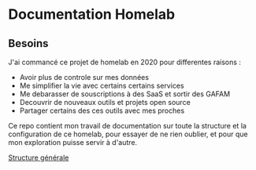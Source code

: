 # Documentation Homelab

## Besoins

J'ai commancé ce projet de homelab en 2020 pour differentes raisons :

- Avoir plus de controle sur mes données
- Me simplifier la vie avec certains certains services
- Me debarasser de souscriptions à des SaaS et sortir des GAFAM
- Decouvrir de nouveaux outils et projets open source
- Partager certains des ces outils avec mes proches

Ce repo contient mon travail de documentation sur toute la structure et la configuration de ce homelab, pour essayer de ne rien oublier, et pour que mon exploration puisse servir à d'autre.

[Structure générale](./structure_generale.md)